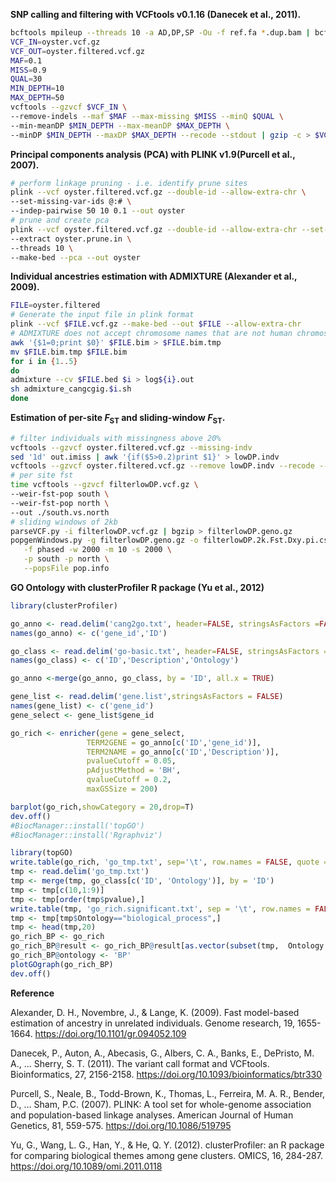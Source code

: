 **SNP calling and filtering with VCFtools v0.1.16 (Danecek et al., 2011).**
```bash
bcftools mpileup --threads 10 -a AD,DP,SP -Ou -f ref.fa *.dup.bam | bcftools call --threads 10 -f GQ,GP -mO z -o oyster.vcf.gz
VCF_IN=oyster.vcf.gz
VCF_OUT=oyster.filtered.vcf.gz
MAF=0.1
MISS=0.9
QUAL=30
MIN_DEPTH=10
MAX_DEPTH=50
vcftools --gzvcf $VCF_IN \
--remove-indels --maf $MAF --max-missing $MISS --minQ $QUAL \
--min-meanDP $MIN_DEPTH --max-meanDP $MAX_DEPTH \
--minDP $MIN_DEPTH --maxDP $MAX_DEPTH --recode --stdout | gzip -c > $VCF_OUT
```

**Principal components analysis (PCA) with PLINK v1.9(Purcell et al., 2007).**
```bash
# perform linkage pruning - i.e. identify prune sites
plink --vcf oyster.filtered.vcf.gz --double-id --allow-extra-chr \
--set-missing-var-ids @:# \
--indep-pairwise 50 10 0.1 --out oyster
# prune and create pca
plink --vcf oyster.filtered.vcf.gz --double-id --allow-extra-chr --set-missing-var-ids @:# \
--extract oyster.prune.in \
--threads 10 \
--make-bed --pca --out oyster
```
**Individual ancestries estimation with ADMIXTURE (Alexander et al., 2009).**
```bash
FILE=oyster.filtered
# Generate the input file in plink format
plink --vcf $FILE.vcf.gz --make-bed --out $FILE --allow-extra-chr
# ADMIXTURE does not accept chromosome names that are not human chromosomes. We will thus just exchange the first column by 0
awk '{$1=0;print $0}' $FILE.bim > $FILE.bim.tmp
mv $FILE.bim.tmp $FILE.bim
for i in {1..5}
do
admixture --cv $FILE.bed $i > log${i}.out
sh admixture_cangcgig.$i.sh
done
```
**Estimation of per-site *F*<sub>ST</sub> and sliding-window *F*<sub>ST</sub>.**
```bash
# filter individuals with missingness above 20%
vcftools --gzvcf oyster.filtered.vcf.gz --missing-indv
sed '1d' out.imiss | awk '{if($5>0.2)print $1}' > lowDP.indv
vcftools --gzvcf oyster.filtered.vcf.gz --remove lowDP.indv --recode --stdout | gzip -c > filterlowDP.vcf.gz
# per site fst
time vcftools --gzvcf filterlowDP.vcf.gz \
--weir-fst-pop south \
--weir-fst-pop north \
--out ./south.vs.north
# sliding windows of 2kb
parseVCF.py -i filterlowDP.vcf.gz | bgzip > filterlowDP.geno.gz
popgenWindows.py -g filterlowDP.geno.gz -o filterlowDP.2k.Fst.Dxy.pi.csv.gz \
   -f phased -w 2000 -m 10 -s 2000 \
   -p south -p north \
   --popsFile pop.info
```
**GO Ontology with clusterProfiler R package (Yu et al., 2012)**
```R
library(clusterProfiler)

go_anno <- read.delim('cang2go.txt', header=FALSE, stringsAsFactors =FALSE)
names(go_anno) <- c('gene_id','ID')

go_class <- read.delim('go-basic.txt', header=FALSE, stringsAsFactors =FALSE)
names(go_class) <- c('ID','Description','Ontology')

go_anno <-merge(go_anno, go_class, by = 'ID', all.x = TRUE)

gene_list <- read.delim('gene.list',stringsAsFactors = FALSE)
names(gene_list) <- c('gene_id')
gene_select <- gene_list$gene_id

go_rich <- enricher(gene = gene_select,
                 TERM2GENE = go_anno[c('ID','gene_id')],
                 TERM2NAME = go_anno[c('ID','Description')],
                 pvalueCutoff = 0.05,
                 pAdjustMethod = 'BH',
                 qvalueCutoff = 0.2,
                 maxGSSize = 200)

barplot(go_rich,showCategory = 20,drop=T)
dev.off()
#BiocManager::install('topGO')
#BiocManager::install('Rgraphviz')

library(topGO)
write.table(go_rich, 'go_tmp.txt', sep='\t', row.names = FALSE, quote = FALSE)
tmp <- read.delim('go_tmp.txt')
tmp <- merge(tmp, go_class[c('ID', 'Ontology')], by = 'ID')
tmp <- tmp[c(10,1:9)]
tmp <- tmp[order(tmp$pvalue),]
write.table(tmp, 'go_rich.significant.txt', sep = '\t', row.names = FALSE, quote = FALSE)
tmp <- tmp[tmp$Ontology=="biological_process",]
tmp <- head(tmp,20)
go_rich_BP <- go_rich
go_rich_BP@result <- go_rich_BP@result[as.vector(subset(tmp,  Ontology == 'biological_process')$ID),]
go_rich_BP@ontology <- 'BP'
plotGOgraph(go_rich_BP)
dev.off()
```


**Reference**

Alexander, D. H., Novembre, J., & Lange, K. (2009). Fast model-based estimation of ancestry in unrelated individuals. Genome research, 19, 1655-1664. https://doi.org/10.1101/gr.094052.109

Danecek, P., Auton, A., Abecasis, G., Albers, C. A., Banks, E., DePristo, M. A., ... Sherry, S. T. (2011). The variant call format and VCFtools. Bioinformatics, 27, 2156-2158. https://doi.org/10.1093/bioinformatics/btr330

Purcell, S., Neale, B., Todd-Brown, K., Thomas, L., Ferreira, M. A. R., Bender, D., ... Sham, P.C. (2007). PLINK: A tool set for whole-genome association and population-based linkage analyses. American Journal of Human Genetics, 81, 559-575. https://doi.org/10.1086/519795

Yu, G., Wang, L. G., Han, Y., & He, Q. Y. (2012). clusterProfiler: an R package for comparing biological themes among gene clusters. OMICS, 16, 284-287. https://doi.org/10.1089/omi.2011.0118
